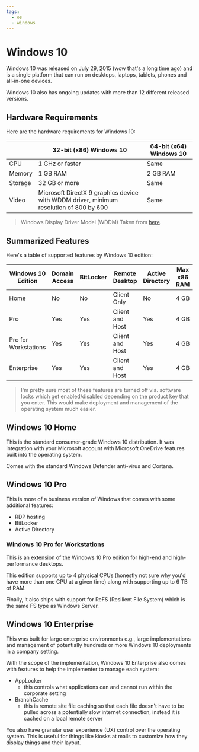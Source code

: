 ```yaml
---
tags:
  - os
  - windows
---
```

# Windows 10

Windows 10 was released on July 29, 2015 (wow that's a long time ago) and is a single platform that can run on desktops, laptops, tablets, phones and all-in-one devices.

Windows 10 also has ongoing updates with more than 12 different released versions.

## Hardware Requirements

Here are the hardware requirements for Windows 10:

| |32-bit (x86) Windows 10|64-bit (x64) Windows 10|
|-|-|-|
|CPU|1 GHz or faster|Same|
|Memory|1 GB RAM|2 GB RAM|
|Storage|32 GB or more|Same|
|Video|Microsoft DirectX 9 graphics device with WDDM driver, minimum resolution of 800 by 600|Same|

>Windows Display Driver Model (WDDM)
>Taken from [here](https://www.microsoft.com/en-us/windows/windows-10-specifications).

## Summarized Features

Here's a table of supported features by Windows 10 edition:

|Windows 10 Edition|Domain Access|BitLocker|Remote Desktop|Active Directory|Max x86 RAM|Max x64 RAM|
|-|-|-|-|-|-|-|
|Home|No|No|Client Only|No|4 GB|128 GB|
|Pro|Yes|Yes|Client and Host|Yes|4 GB|2 TB|
|Pro for Workstations|Yes|Yes|Client and Host|Yes|4 GB|6 TB|
|Enterprise|Yes|Yes|Client and Host|Yes|4 GB|6 TB|

>I'm pretty sure most of these features are turned off via. software locks which get enabled/disabled depending on the product key that you enter.
>This would make deployment and management of the operating system much easier.

## Windows 10 Home

This is the standard consumer-grade Windows 10 distribution. It was integration with your Microsoft account with Microsoft OneDrive features built into the operating system.

Comes with the standard Windows Defender anti-virus and Cortana.

## Windows 10 Pro

This is more of a business version of Windows that comes with some additional features:

- RDP hosting
- BitLocker
- Active Directory

### Windows 10 Pro for Workstations

This is an extension of the Windows 10 Pro edition for high-end and high-performance desktops.

This edition supports up to 4 physical CPUs (honestly not sure why you'd have more than one CPU at a given time) along with supporting up to 6 TB of RAM.

Finally, it also ships with support for ReFS (Resilient File System) which is the same FS type as Windows Server.

## Windows 10 Enterprise

This was built for large enterprise environments e.g., large implementations and management of potentially hundreds or more Windows 10 deployments in a company setting.

With the scope of the implementation, Windows 10 Enterprise also comes with features to help the implementer to manage each system:

- AppLocker
	- this controls what applications can and cannot run within the corporate setting
- BranchCache
	- this is remote site file caching so that each file doesn't have to be pulled across a potentially slow internet connection, instead it is cached on a local remote server

You also have granular user experience (UX) control over the operating system. This is useful for things like kiosks at malls to customize how they display things and their layout.

